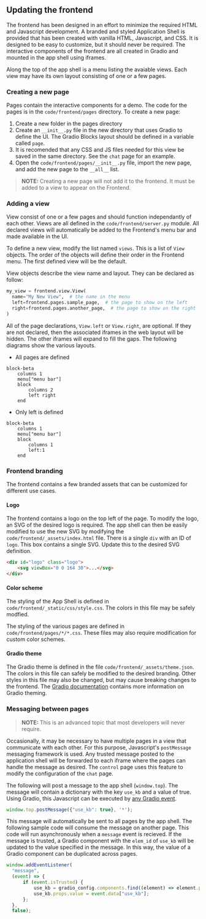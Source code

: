 ## Updating the frontend

The frontend has been designed in an effort to minimize the required HTML and Javascript development. A branded and styled Application Shell is provided that has been created with vanilla HTML, Javascript, and CSS. It is designed to be easy to customize, but it should never be required. The interactive components of the frontend are all created in Gradio and mounted in the app shell using iframes.

Along the top of the app shell is a menu listing the avaiable views. Each view may have its own layout consisting of one or a few pages.

### Creating a new page

Pages contain the interactive components for a demo. The code for the pages is in the `code/frontend/pages` directory. To create a new page:

1. Create a new folder in the pages directory
1. Create an `__init__.py` file in the new directory that uses Gradio to define the UI. The Gradio Blocks layout should be defined in a variable called `page`.
1. It is recomended that any CSS and JS files needed for this view be saved in the same directory. See the `chat` page for an example.
1. Open the `code/frontend/pages/__init__.py` file, import the new page, and add the new page to the `__all__` list.

> **NOTE:** Creating a new page will not add it to the frontend. It must be added to a view to appear on the Frontend.

### Adding a view

View consist of one or a few pages and should function independantly of each other. Views are all defined in the `code/frontend/server.py` module. All declared views will automatically be added to the Frontend's menu bar and made available in the UI.

To define a new view, modify the list named `views`. This is a list of `View` objects. The order of the objects will define their order in the Frontend menu. The first defined view will be the default.

View objects describe the view name and layout. They can be declared as follow:
```python
my_view = frontend.view.View(
  name="My New View",  # the name in the menu
  left=frontend.pages.sample_page,  # the page to show on the left
  right=frontend.pages.another_page,  # the page to show on the right
)
```

All of the page declarations, `View.left` or `View.right`, are optional. If they are not declared, then the associated iframes in the web layout will be hidden. The other iframes will expand to fill the gaps. The following diagrams show the various layouts.

  - All pages are defined

```mermaid
block-beta
    columns 1
    menu["menu bar"]
    block
        columns 2
        left right
    end
```

  - Only left is defined

```mermaid
block-beta
    columns 1
    menu["menu bar"]
    block
        columns 1
        left:1
    end
```

### Frontend branding

The frontend contains a few branded assets that can be customized for different use cases.

#### Logo

The frontend contains a logo on the top left of the page. To modify the logo, an SVG of the desired logo is required. The app shell can then be easily modified to use the new SVG by modifying the `code/frontend/_assets/index.html` file. There is a single `div` with an ID of `logo`. This box contains a single SVG. Update this to the desired SVG definition.

```html
<div id="logo" class="logo">
    <svg viewBox="0 0 164 30">...</svg>
</div>
```

#### Color scheme

The styling of the App Shell is defined in `code/frontend/_static/css/style.css`. The colors in this file may be safely modfied.

The styling of the various pages are defined in `code/frontend/pages/*/*.css`. These files may also require modification for custom color schemes.

#### Gradio theme

The Gradio theme is defined in the file `code/frontend/_assets/theme.json`. The colors in this file can safely be modified to the desired branding. Other styles in this file may also be changed, but may cause breaking changes to the frontend. The [Gradio documentation](https://www.gradio.app/guides/theming-guide) contains more information on Gradio theming.

### Messaging between pages

> **NOTE:** This is an advanced topic that most developers will never require.

Occasionally, it may be necessary to have multiple pages in a view that communicate with each other. For this purpose, Javascript's `postMessage` messaging framework is used. Any trusted message posted to the application shell will be forwarded to each iframe where the pages can handle the message as desired. The `control` page uses this feature to modify the configuration of the `chat` page.

The following will post a message to the app shell (`window.top`). The message will contain a dictionary with the key `use_kb` and a value of true. Using Gradio, this Javascript can be executed by [any Gradio event](https://www.gradio.app/guides/custom-CSS-and-JS#adding-custom-java-script-to-your-demo).

```javascript
window.top.postMessage({"use_kb": true}, '*');
```

This message will automatically be sent to all pages by the app shell. The following sample code will consume the message on another page. This code will run asynchronously when a `message` event is recieved. If the message is trusted, a Gradio component with the `elem_id` of `use_kb` will be updated to the value specified in the message. In this way, the value of a Gradio component can be duplicated across pages.

```javascript
window.addEventListener(
  "message",
  (event) => {
      if (event.isTrusted) {
          use_kb = gradio_config.components.find((element) => element.props.elem_id == "use_kb");
          use_kb.props.value = event.data["use_kb"];
      };
  },
  false);
```

